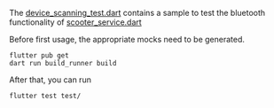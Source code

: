 The [device_scanning_test.dart](device_scanning_test.dart) contains a sample to test the bluetooth functionality of [scooter_service.dart](..%2Flib%2Fscooter_service.dart)

Before first usage, the appropriate mocks need to be generated.
```shell
flutter pub get
dart run build_runner build
```

After that, you can run 
```shell
flutter test test/
```
